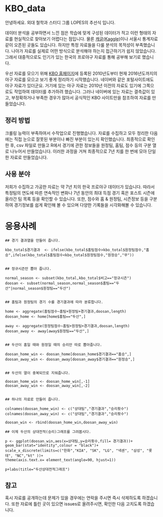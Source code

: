 # KBO_data

안녕하세요. 외대 철학과 스터디 그룹 LOPES의 추선식 입니다.

데이터 분석을 공부하면서 느낀 점은 학습에 맞게 구성된 데이터가 적고 이런 형태의 자료를 현실적으로 찾아보기 어렵다는 점입니다. 물론 [캐글(Kaggle)](https://www.kaggle.com)이나 서울시 통계자료같이 오픈된 곳들도 있습니다. 하지만 특정 자료들을 다룰 분석의 목적성이 부족했습니다. 나아가 자료를 실제로 어떤 방식으로 분석해야 하는지 접근하기가 쉽지 않았습니다. 그래서 대중적으로도 인기가 있는 한국의 프로야구 자료를 통해 공부해 보기로 했습니다.   

우선 자료를 모으기 위해 [KBO 홈페이지](http://www.koreabaseball.com)에 등록된 2010년도부터 현재 2016년도까지의 야구 자료를 모으고 보기 좋게 정리하기 시작했습니다. 네이버와 같은 포털사이트에도 야구 자료가 있더군요. 거기에 있는 야구 자료는 2010년 이전의 자료도 있기에 그쪽으로도 작업하여 데이터를 추가하려 했습니다. 그러나 네이버에 있는 자료는 결측값이 있고, 부정확하거나 부족한 경우가 많아서 공식적인 KBO 사이트만을 참조하여 자료를 만들었습니다.

## 정리 방법

크롤링 능력이 부족하여서 수작업으로 진행했습니다. 자료를 수집하고 모두 정리한 다음에는 직접 눈으로 잘못된 부분이나 빠진 부분이 있는지 확인했습니다. 최종적으로 확인한 후, csv 파일로 만들고 R에서 경기에 관한 정보들을 원정팀, 홈팀, 점수 등의 구분 열로 나누어서 만들었습니다. 이러한 과정을 거쳐 최종적으로 7년 치를 한 번에 모아 단일한 자료로 만들었습니다.

## 사용 분야

저희가 수집하고 가공한 자료는 약 7년 치의 한국 프로야구 데이터가 있습니다. 따라서 특정팀의 연도에 따른 연속적인 변화나 7년 동안의 최대 득점 경기 혹은 포스트 시즌에 올라간 팀 목록 등을 확인할 수 있습니다. 또한, 점수와 홈 & 원정팀, 시즌정보 등을 구분하여 경기정보를 쉽게 확인해 볼 수 있으며 다양한 기록들을 시각화해볼 수 있습니다.

# 응용사례

```
## 경기 결과열을 만들어 줍니다.

kbo_total$경기결과  <- ifelse(kbo_total$홈팀점수>kbo_total$원정팀점수,"홈승",ifelse(kbo_total$홈팀점수<kbo_total$원정팀점수,"원정승","무"))


## 정규시즌만 뽑아 줍니다.

normal_season <- subset(kbo_total,kbo_total$비고=="정규시즌")
doosan <- subset(normal_season,normal_season$홈팀=="두산"|normal_season$원정팀=="두산")


## 홈팀과 원정팀의 경기 수를 경기결과에 따라 분류합니다.

home <- aggregate(홈팀점수~홈팀+원정팀+경기결과,doosan,length)
doosan_home <- home[home$홈팀=="두산",]

away <- aggregate(원정팀점수~홈팀+원정팀+경기결과,doosan,length)
doosan_away <- away[away$원정팀=="두산",]


## 두산이 홈일 때와 원정일 때의 승리만 따로 뽑아줍니다.

doosan_home_win <- doosan_home[doosan_home$경기결과=="홈승",]
doosan_away_win <- doosan_away[doosan_away$경기결과=="원정승",]


## 두산의 열이 중복되므로 지워줍니다.

doosan_home_win <- doosan_home_win[,-1]
doosan_away_win <- doosan_away_win[,-2]


## 하나의 자료로 만들어 줍니다.

colnames(doosan_home_win) <- c("상대팀","경기결과","승리횟수")
colnames(doosan_away_win) <- c("상대팀","경기결과","승리횟수")

doosan_win <- rbind(doosan_home_win,doosan_away_win)  

## 이제 두산의 상대전적(승리)그래프를 그려봅시다.

p <- ggplot(doosan_win,aes(x=상대팀,y=승리횟수,fill= 경기결과))+
geom_bar(stat="identity",colour = "black")+
scale_x_discrete(limits=c("한화","KIA", "SK", "LG", "넥센", "삼성", "롯데", "NC","kt" ))+
theme(axis.text.x= element_text(angle=90, hjust=1))

p+labs(title="두산상대전적그래프")

```

## 참고

혹시 자료를 공개하는데 문제가 있을 경우에는 연락을 주시면 즉시 삭제하도록 하겠습니다. 또한 자료에 틀린 곳이 있으면 issues로 올려주시면, 확인한 다음 고치도록 하겠습니다.
